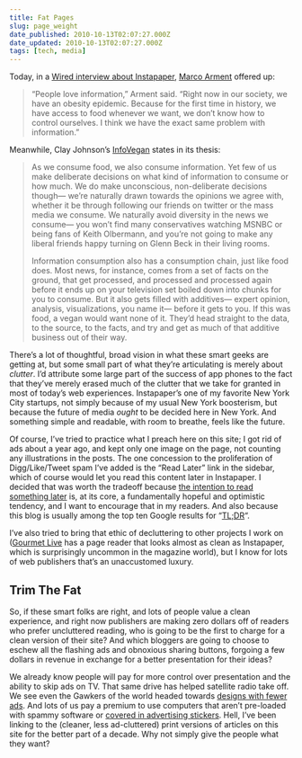 ```yaml
---
title: Fat Pages
slug: page_weight
date_published: 2010-10-13T02:07:27.000Z
date_updated: 2010-10-13T02:07:27.000Z
tags: [tech, media]
---
```


Today, in a [Wired interview about Instapaper](http://www.wired.com/gadgetlab/2010/10/instapaper-marco-arment/all/1), [Marco Arment](http://marco.org/) offered up:

> “People love information,” Arment said. “Right now in our society, we have an obesity epidemic. Because for the first time in history, we have access to food whenever we want, we don’t know how to control ourselves. I think we have the exact same problem with information.”

Meanwhile, Clay Johnson’s [InfoVegan](http://infovegan.com/) states in its thesis:

> As we consume food, we also consume information. Yet few of us make deliberate decisions on what kind of information to consume or how much. We do make unconscious, non-deliberate decisions though— we’re naturally drawn towards the opinions we agree with, whether it be through following our friends on twitter or the mass media we consume. We naturally avoid diversity in the news we consume— you won’t find many conservatives watching MSNBC or being fans of Keith Olbermann, and you’re not going to make any liberal friends happy turning on Glenn Beck in their living rooms.
> 
> Information consumption also has a consumption chain, just like food does. Most news, for instance, comes from a set of facts on the ground, that get processed, and processed and processed again before it ends up on your television set boiled down into chunks for you to consume. But it also gets filled with additives— expert opinion, analysis, visualizations, you name it— before it gets to you. If this was food, a vegan would want none of it. They’d head straight to the data, to the source, to the facts, and try and get as much of that additive business out of their way.

There’s a lot of thoughtful, broad vision in what these smart geeks are getting at, but some small part of what they’re articulating is merely about *clutter*. I’d attribute some large part of the success of app phones to the fact that they’ve merely erased much of the clutter that we take for granted in most of today’s web experiences. Instapaper’s one of my favorite New York City startups, not simply because of my usual New York boosterism, but because the future of media *ought* to be decided here in New York. And something simple and readable, with room to breathe, feels like the future.

Of course, I’ve tried to practice what I preach here on this site; I got rid of ads about a year ago, and kept only one image on the page, not counting any illustrations in the posts. The one concession to the proliferation of Digg/Like/Tweet spam I’ve added is the “Read Later” link in the sidebar, which of course would let you read this content later in Instapaper. I decided that was worth the tradeoff because [the intention to read something later](/2007/07/toread_is_tobehuman) is, at its core, a fundamentally hopeful and optimistic tendency, and I want to encourage that in my readers. And also because this blog is usually among the top ten Google results for “[TL;DR](http://www.google.com/search?q=%22tl;dr%22)“.

I’ve also tried to bring that ethic of decluttering to other projects I work on ([Gourmet Live](http://click.linksynergy.com/fs-bin/click?id=/1Vwg7V501c&amp;subid=&amp;offerid=146261.1&amp;type=10&amp;tmpid=3909&amp;RD_PARM1=http://itunes.apple.com/us/app/id391597058?mt=8%20%3Chttp://click.linksynergy.com/fs-bin/click?id=/1Vwg7V501c&amp;subid=&amp;offerid=146261.1&amp;type=10&amp;tmpid=3909&amp;RD_PARM1=http://itunes.apple.com/us/app/id391597058?mt=8) has a page reader that looks almost as clean as Instapaper, which is surprisingly uncommon in the magazine world), but I know for lots of web publishers that’s an unaccustomed luxury.

## Trim The Fat

So, if these smart folks are right, and lots of people value a clean experience, and right now publishers are making zero dollars off of readers who prefer uncluttered reading, who is going to be the first to charge for a clean version of their site? And which bloggers are going to choose to eschew all the flashing ads and obnoxious sharing buttons, forgoing a few dollars in revenue in exchange for a better presentation for their ideas?

We already know people will pay for more control over presentation and the ability to skip ads on TV. That same drive has helped satellite radio take off. We see even the Gawkers of the world headed towards [designs with fewer ads](http://beta.gawker.com/). And lots of us pay a premium to use computers that aren’t pre-loaded with spammy software or [covered in advertising stickers](http://pogue.blogs.nytimes.com/2010/09/02/laptops-look-like-race-cars-and-not-in-a-good-way/). Hell, I’ve been linking to the (cleaner, less ad-cluttered) print versions of articles on this site for the better part of a decade. Why not simply give the people what they want?
